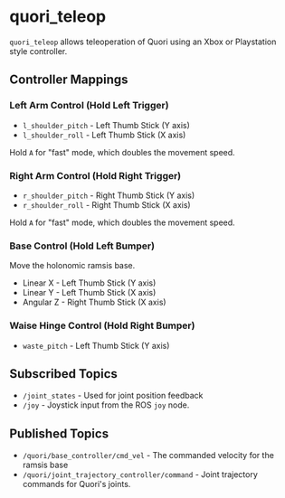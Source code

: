 # quori_teleop

`quori_teleop` allows teleoperation of Quori using an Xbox or Playstation style controller.

## Controller Mappings

### Left Arm Control (Hold Left Trigger)

- `l_shoulder_pitch` - Left Thumb Stick (Y axis)
- `l_shoulder_roll` - Left Thumb Stick (X axis)

Hold `A` for "fast" mode, which doubles the movement speed.

### Right Arm Control (Hold Right Trigger)

- `r_shoulder_pitch` - Right Thumb Stick (Y axis)
- `r_shoulder_roll` - Right Thumb Stick (X axis)

Hold `A` for "fast" mode, which doubles the movement speed.

### Base Control (Hold Left Bumper)

Move the holonomic ramsis base.

- Linear X - Left Thumb Stick (Y axis)
- Linear Y - Left Thumb Stick (X axis)
- Angular Z - Right Thumb Stick (X axis)

### Waise Hinge Control (Hold Right Bumper)

- `waste_pitch` - Left Thumb Stick (Y axis)

## Subscribed Topics

- `/joint_states` - Used for joint position feedback
- `/joy` - Joystick input from the ROS `joy` node.

## Published Topics

- `/quori/base_controller/cmd_vel` - The commanded velocity for the ramsis base
- `/quori/joint_trajectory_controller/command` - Joint trajectory commands for Quori's joints.

